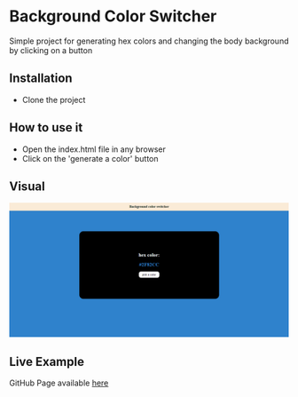 # Background Color Switcher

Simple project for generating hex colors and changing the body background by clicking on a button

## Installation

- Clone the project

## How to use it

- Open the index.html file in any browser
- Click on the 'generate a color' button

## Visual

<img src="./assets/bg-color-switcher.png">

## Live Example

GitHub Page available [here](https://kolyokolev.github.io/background-color-switcher/)
